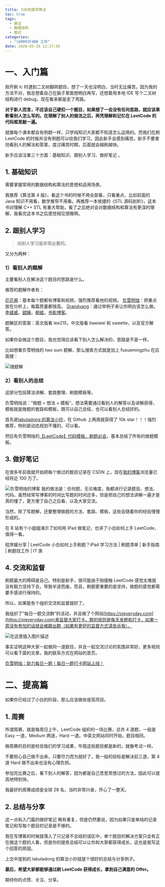 ```yaml
---
title: 力扣刷题学算法
toc: true
tags:
  - 算法
  - 数据结构
  - 面试
categories:
  - "\U0001F4BB 工作"
date: 2020-05-26 12:27:56
---
```


一、入门篇
=====

刚开刷 lc 时遇到二叉树翻转题目，想了一天也没明白，当时无比痛苦。因为我的方法不对，我总想着自己在脑子里面想明白再写，还想着用本地 IDE 写个二叉树结构进行 debug，现在看来都是走了弯路。

**对于新人而言，不应该自己硬扣一个题目，如果想了一会没有任何思路，就应该果断看别人怎么写的。在理解了别人的做法之后，再凭理解和记忆在 LeetCode 的代码框里敲一遍。**

就像每个课本都会有例题一样，只学纯知识大家都不知道怎么运用的。而我们在刷 LeetCode 的时候并没有例题可以给我们学习，因此新手会感到痛苦。新手不要害怕看别人的解法和答案，度过痛苦时期，后面就会越刷越快。

新手应该注重三个方面：基础知识、跟别人学习、做好笔记 。

1\. 基础知识
--------

需要掌握常用的数据结构和算法的思想和适用场景。

我推荐《算法第 4 版》，看这个书的时候不用全部看，只看重点，比如前面的 Java 知识不用看，数学推导不用看。再推荐一本侯捷的《STL 源码剖析》，这本书对理解 C++ STL 有重大帮助，看了之后绝对会对数据结构和算法有更深的理解，我看完这本书之后感觉相见恨晚啊。

2\. 跟别人学习
---------

> 向别人学习是非常必要的。

又分为两种：

### 1）看别人的题解

主要看别人在解决这个题目的思路是什么。

推荐的题解作者有：

[花花酱](https://zxi.mytechroad.com/blog/)：基本每个题都有博客和视频，强烈推荐看他的视频。
[负雪明烛](https://blog.csdn.net/fuxuemingzhu)：把重点放在分析上，每篇质量都很高。
[Grandyang](https://www.cnblogs.com/grandyang/)：通过举例子来让你明白该怎么做。
[李威威](https://liweiwei1419.gitee.io/leetcode-algo/)，[甜姨](https://zhuanlan.zhihu.com/c_1224355183452614656)，[柳婼](https://www.liuchuo.net/)，[书影博客](http://bookshadow.com/leetcode/)。

题解区的答案：英文版看 lee215，中文版看 liweiwei 和 sweetie，以及官方解答。

如果你会做这个题目，我也觉得应该看下别人怎么解决的，思路是不是一样。

比如想看负雪明烛的 two sum 题解，那么搜索方式就是加上 fuxuemingzhu 在后面搜：

![搜题解](https://imgconvert.csdnimg.cn/aHR0cHM6Ly9waWM0LnpoaW1nLmNvbS84MC92Mi1jMDJlMzQ1OGI2NzY2Zjk2YWE0MWViMzdlNGQ5YzNkOV8xNDQwdy5qcGc?x-oss-process=image/format,png)

### 2）看别人的总结

这部分包括算法讲解、套路整理、刷题模板等。

负雪明烛说：”做题 = 想法 + 模板“，想法需要通过看别人的解答以及讲解获得，模板就是做题的套路和模板，既可以自己总结，也可以看别人总结好的。

首先是[labuladong 的算法小抄](https://labuladong.gitbook.io/algo/)，在 Github 上两周就获得了 10k star！！！强烈推荐，特别是动态规划不懂的，可以看。

然后有负雪明烛的[【LeetCode】代码模板，刷题必会](https://blog.csdn.net/fuxuemingzhu/article/details/101900729)，基本总结了所有的做题模板。

3\. 做好笔记
--------

在很多年前我就开始把每个做过的题目记录在 CSDN 上，现在[我的博客](https://blog.csdn.net/fuxuemingzhu)浏览量已经将近 100 万了。

![负雪明烛的博客](https://imgconvert.csdnimg.cn/aHR0cHM6Ly9waWMzLnpoaW1nLmNvbS84MC92Mi0xZjhjMzgyNmIzMzFhM2IzOWM1MWE3OGM0NjY4ZmU4NV8xNDQwdy5qcGc?x-oss-process=image/format,png)
我的做法是：任何题，无论难度，我都进行记录题目、想法、代码。虽然经常写博客的时间比写题的时间还多，但是把自己的想法讲解一遍才是真的懂了，更方便了自己之后看、以及大家交流。

当然，除了写题解，还要整理做题的方法、套路、模板，这些会随着你的经验慢慢形成的。

在 B 站有个小姐姐演示了如何用 iPad 做笔记，也讲了小白如何上手 LeetCode，值得一看。

程序媛分享 | LeetCode 小白如何上手刷题？iPad 学习方法 | 刷题清单 | 新手指南 | 刷题找工作 | IT 类

4\. 交流和监督
---------

刷题最大的障碍是自己。特别是新手，很可能由于刚接触 LeetCode 感觉太难就没有毅力坚持下去，导致半途而废。而且，刷题更重要的是坚持，做题的感觉都需要手感进行保持的。

所以，如果能有个组织交流和监督就好了。

我组织了”每日一题交流群“的活动，并且做了个网站[https://ojeveryday.com](https://ojeveryday.com)来监督大家打卡。群的规则是每天发题和打卡，如果一周没有参加的话就会被踢出群（如果有更好的监督方式请告诉我）。

![在这里插入图片描述](https://imgconvert.csdnimg.cn/aHR0cHM6Ly9waWMzLnpoaW1nLmNvbS84MC92Mi0yMjIzOTUzZTUxYzkzMjJiZjY0ZDM2MTk1ZDFjY2JjMV8xNDQwdy5qcGc?x-oss-process=image/format,png)

事实证明这种大家一起做同一道题目，并且一起交流讨论的氛围非常好。更多规则可以看下面的文章，我的联系方式在网站的首页。

[负雪明烛：助力每日一题！每日一题打卡网站上线！](https://zhuanlan.zhihu.com/p/120245953)

二、提高篇
=====

如果你已经过了小白的阶段，那么应该做些提高项目。

1\. 周赛
------

所谓周赛，就是每周日上午，LeetCode 组织的一场比赛，总共 4 道题，一般是 Easy 一道，Medium 两道，Hard 一道。中英文网站同时开始，题目相同。

做周赛的目的是检验我们的学习成果，毕竟这些题目都是新的，就像考试一样。

不要担心自己做不出来，只要尽力而为就好了，我一般的目标是解决前三道，第 4 道 Hard 做不出来也没有心理负担。

参加完比赛之后，看下别人的解答，因为都是自己苦思冥想过的方法，因此可以提高地特别快。

我最好的周赛成绩是全球 28 名，当时非常兴奋，开心了一整天。

2\. 总结与分享
---------

这一点和入门篇的做好笔记 略有重复，但是仍然要说，因为如果只是单纯的记录笔记和写每个题目的记录是不够的。

我在写博客的时候就落入了只记录不总结的误区中，单个题目的解决方案只会有正在做这个题的人看，但是你的提炼总结可以让你和大家都获得成长，这也是我写这个回答的原因。

上文中提到的 labuladong 的算法小抄就是个很好的总结与分享例子。

**最后，希望大家都能够通过刷 LeetCode 获得成长，拿到自己满意的 Offer。**

期待你的点赞、关注、分享。